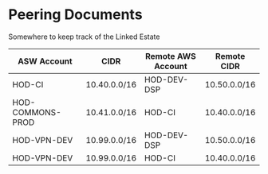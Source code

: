 # Peering Documents

Somewhere to keep track of the Linked Estate

| ASW Account      | CIDR          | Remote AWS Account | Remote CIDR    |
|------------------|---------------|--------------------|----------------|
| HOD-CI           | 10.40.0.0/16  | HOD-DEV-DSP        | 10.50.0.0/16   |
| HOD-COMMONS-PROD | 10.41.0.0/16  | HOD-CI             | 10.40.0.0/16   |
| HOD-VPN-DEV      | 10.99.0.0/16  | HOD-DEV-DSP        | 10.50.0.0/16   |
| HOD-VPN-DEV      | 10.99.0.0/16  | HOD-CI             | 10.40.0.0/16   |
